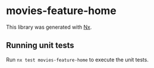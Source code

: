 # movies-feature-home

This library was generated with [Nx](https://nx.dev).

## Running unit tests

Run `nx test movies-feature-home` to execute the unit tests.
